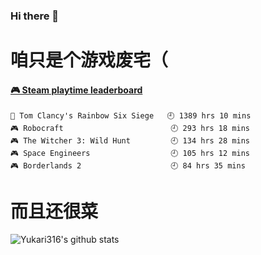 ### Hi there 👋
# 咱只是个游戏废宅（

<!-- steam-box start -->
#### <a href="https://gist.github.com/0cba8b0651b88aba04324d78de487842" target="_blank">🎮 Steam playtime leaderboard</a>
```text
🔫 Tom Clancy's Rainbow Six Siege   🕘 1389 hrs 10 mins
🎮 Robocraft                        🕘 293 hrs 18 mins
🎮 The Witcher 3: Wild Hunt         🕘 134 hrs 28 mins
🎮 Space Engineers                  🕘 105 hrs 12 mins
🎮 Borderlands 2                    🕘 84 hrs 35 mins
```
<!-- Powered by https://github.com/YouEclipse/steam-box . -->
<!-- steam-box end -->

# 而且还很菜

![Yukari316's github stats](https://github-readme-stats.vercel.app/api?username=Yukari316&show_icons=true)

